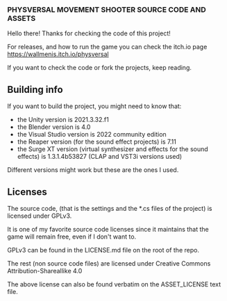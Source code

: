 ### PHYSVERSAL MOVEMENT SHOOTER SOURCE CODE AND ASSETS

Hello there! Thanks for checking the code of this project!

For releases, and how to run the game you can check the itch.io page https://wallmenis.itch.io/physversal

If you want to check the code or fork the projects, keep reading.

## Building info

If you want to build the project, you might need to know that:

- the Unity version is 2021.3.32.f1
- the Blender version is 4.0
- the Visual Studio version is 2022 community edition
- the Reaper version (for the sound effect projects) is 7.11
- the Surge XT version (virtual synthesizer and effects for the sound effects) is 1.3.1.4b53827 (CLAP and VST3i versions used)

Different versions might work but these are the ones I used.

## Licenses

The source code, (that is the settings and the *.cs files of the project) is licensed under GPLv3.

It is one of my favorite source code licenses since it maintains that the game will remain free, even if I don't want to.

GPLv3 can be found in the LICENSE.md file on the root of the repo.

The rest (non source code files) are licensed under Creative Commons Attribution-Shareallike 4.0

The above license can also be found verbatim on the ASSET_LICENSE text file.